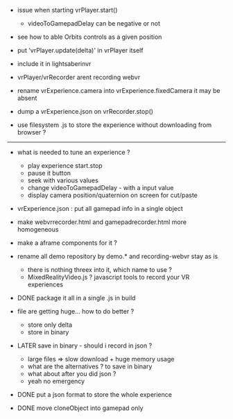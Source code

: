 - issue when starting vrPlayer.start()
  - videoToGamepadDelay can be negative or not
- see how to able Orbits controls as a given position
- put 'vrPlayer.update(delta)' in vrPlayer itself
- include it in lightsaberinvr
- vrPlayer/vrRecorder arent recording webvr

- rename vrExperience.camera into vrExperience.fixedCamera it may be absent
- dump a vrExperience.json on vrRecorder.stop()

- use filesystem .js to store the experience without downloading from browser ?
----------------
- what is needed to tune an experience ?
  - play experience start.stop
  - pause it button
  - seek with various values
  - change videoToGamepadDelay - with a input value
  - display camera position/quaternion on screen for cut/paste
- vrExperience.json : put all gamepad info in a single object
- make webvrrecorder.html and gamepadrecorder.html more homogeneous
- make a aframe components for it ?

- rename all demo repository by demo.* and recording-webvr stay as is
  - there is nothing threex into it, which name to use ?
  - MixedRealityVideo.js ? javascript tools to record your VR experiences

- DONE package it all in a single .js in build
- file are getting huge... how to do better ?
  - store only delta
  - store in binary
- LATER save in binary - should i record in json ?
  - large files => slow download + huge memory usage
  - what are the alternatives ? to save in binary
  - what about after you did json ?
  - yeah no emergency

- DONE put a json format to store the whole experience
- DONE move cloneObject into gamepad only
